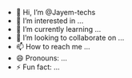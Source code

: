 - 👋 Hi, I’m @Jayem-techs
- 👀 I’m interested in ...
- 🌱 I’m currently learning ...
- 💞️ I’m looking to collaborate on ...
- 📫 How to reach me ...
- 😄 Pronouns: ...
- ⚡ Fun fact: ...

<!---
Jayem-techs/Jayem-techs is a ✨ special ✨ repository because its `README.md` (this file) appears on your GitHub profile.
You can click the Preview link to take a look at your changes.
--->
